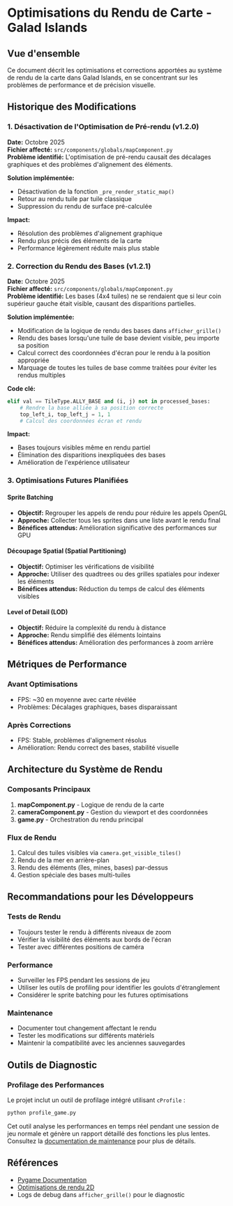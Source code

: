 # Optimisations du Rendu de Carte - Galad Islands

## Vue d'ensemble

Ce document décrit les optimisations et corrections apportées au système de rendu de la carte dans Galad Islands, en se concentrant sur les problèmes de performance et de précision visuelle.

## Historique des Modifications

### 1. Désactivation de l'Optimisation de Pré-rendu (v1.2.0)

**Date:** Octobre 2025  
**Fichier affecté:** `src/components/globals/mapComponent.py`  
**Problème identifié:** L'optimisation de pré-rendu causait des décalages graphiques et des problèmes d'alignement des éléments.

**Solution implémentée:**

- Désactivation de la fonction `_pre_render_static_map()`
- Retour au rendu tuile par tuile classique
- Suppression du rendu de surface pré-calculée

**Impact:**

- Résolution des problèmes d'alignement graphique
- Rendu plus précis des éléments de la carte
- Performance légèrement réduite mais plus stable

### 2. Correction du Rendu des Bases (v1.2.1)

**Date:** Octobre 2025  
**Fichier affecté:** `src/components/globals/mapComponent.py`  
**Problème identifié:** Les bases (4x4 tuiles) ne se rendaient que si leur coin supérieur gauche était visible, causant des disparitions partielles.

**Solution implémentée:**

- Modification de la logique de rendu des bases dans `afficher_grille()`
- Rendu des bases lorsqu'une tuile de base devient visible, peu importe sa position
- Calcul correct des coordonnées d'écran pour le rendu à la position appropriée
- Marquage de toutes les tuiles de base comme traitées pour éviter les rendus multiples

**Code clé:**

```python
elif val == TileType.ALLY_BASE and (i, j) not in processed_bases:
    # Rendre la base alliée à sa position correcte
    top_left_i, top_left_j = 1, 1
    # Calcul des coordonnées écran et rendu
```

**Impact:**

- Bases toujours visibles même en rendu partiel
- Élimination des disparitions inexpliquées des bases
- Amélioration de l'expérience utilisateur

### 3. Optimisations Futures Planifiées

#### Sprite Batching

- **Objectif:** Regrouper les appels de rendu pour réduire les appels OpenGL
- **Approche:** Collecter tous les sprites dans une liste avant le rendu final
- **Bénéfices attendus:** Amélioration significative des performances sur GPU

#### Découpage Spatial (Spatial Partitioning)

- **Objectif:** Optimiser les vérifications de visibilité
- **Approche:** Utiliser des quadtrees ou des grilles spatiales pour indexer les éléments
- **Bénéfices attendus:** Réduction du temps de calcul des éléments visibles

#### Level of Detail (LOD)

- **Objectif:** Réduire la complexité du rendu à distance
- **Approche:** Rendu simplifié des éléments lointains
- **Bénéfices attendus:** Amélioration des performances à zoom arrière

## Métriques de Performance

### Avant Optimisations

- FPS: ~30 en moyenne avec carte révélée
- Problèmes: Décalages graphiques, bases disparaissant

### Après Corrections

- FPS: Stable, problèmes d'alignement résolus
- Amélioration: Rendu correct des bases, stabilité visuelle

## Architecture du Système de Rendu

### Composants Principaux

1. **mapComponent.py** - Logique de rendu de la carte
2. **cameraComponent.py** - Gestion du viewport et des coordonnées
3. **game.py** - Orchestration du rendu principal

### Flux de Rendu

1. Calcul des tuiles visibles via `camera.get_visible_tiles()`
2. Rendu de la mer en arrière-plan
3. Rendu des éléments (îles, mines, bases) par-dessus
4. Gestion spéciale des bases multi-tuiles

## Recommandations pour les Développeurs

### Tests de Rendu

- Toujours tester le rendu à différents niveaux de zoom
- Vérifier la visibilité des éléments aux bords de l'écran
- Tester avec différentes positions de caméra

### Performance

- Surveiller les FPS pendant les sessions de jeu
- Utiliser les outils de profiling pour identifier les goulots d'étranglement
- Considérer le sprite batching pour les futures optimisations

### Maintenance

- Documenter tout changement affectant le rendu
- Tester les modifications sur différents matériels
- Maintenir la compatibilité avec les anciennes sauvegardes

## Outils de Diagnostic

### Profilage des Performances

Le projet inclut un outil de profilage intégré utilisant `cProfile` :

```bash
python profile_game.py
```

Cet outil analyse les performances en temps réel pendant une session de jeu normale et génère un rapport détaillé des fonctions les plus lentes. Consultez la [documentation de maintenance](../06-maintenance/maintenance.md#profilage-des-performances-avec-cprofile) pour plus de détails.

## Références

- [Pygame Documentation](https://www.pygame.org/docs/)
- [Optimisations de rendu 2D](https://developer.mozilla.org/en-US/docs/Games/Techniques/2D_collision_detection)
- Logs de debug dans `afficher_grille()` pour le diagnostic
